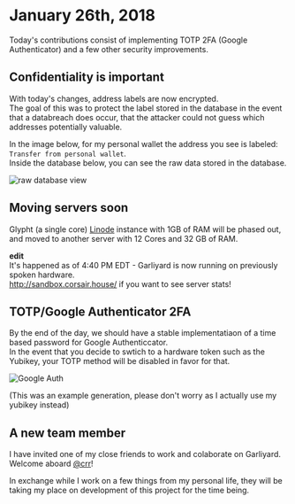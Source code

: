 # January 26th, 2018
Today's contributions consist of implementing TOTP 2FA (Google Authenticator) and a few other security improvements.

## Confidentiality is important
With today's changes, address labels are now encrypted.  
The goal of this was to protect the label stored in the database in the event that a databreach does occur, 
that the attacker could not guess which addresses potentially valuable.

In the image below, for my personal wallet the address you see is labeled: `Transfer from personal wallet`.  
Inside the database below, you can see the raw data stored in the database.

![raw database view](https://scrap.elyc.in/F1UZXb7g0d.png)

## Moving servers soon
Glypht (a single core) [Linode](https://linode.com) instance with 1GB of RAM will be phased out, 
and moved to another server with 12 Cores and 32 GB of RAM.

**edit**  
It's happened as of 4:40 PM EDT - Garliyard is now running on previously spoken hardware.  
http://sandbox.corsair.house/ if you want to see server stats!

## TOTP/Google Authenticator 2FA
By the end of the day, we should have a stable implementatiaon of a time based password for Google Authenticcator.  
In the event that you decide to swtich to a hardware token such as the Yubikey, your TOTP method will be disabled in favor for that. 

![Google Auth](https://scrap.elyc.in/AoLQXd.png)

(This was an example generation, please don't worry as I actually use my yubikey instead)

## A new team member
I have invited one of my close friends to work and colaborate on Garliyard.  
Welcome aboard [@crr](https://github.com/crr)!

In exchange while I work on a few things from my personal life, they will be taking my place on development of this project for the time being.
